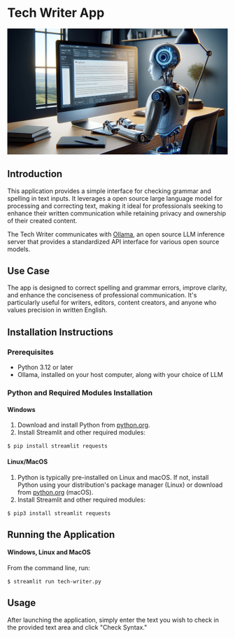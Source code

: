 # Tech Writer App

![](./images/tech-writer-header-image-dalle3.jpg "Source: Dall-E 3: Image of a AI robot, typing at a computer, presumably writing a blog post article, and wanting an application to help it write more clearly, concisely and effectively")

## Introduction
This application provides a simple interface for checking grammar and spelling in text inputs. It leverages a open source large language model for processing and correcting text, making it ideal for professionals seeking to enhance their written communication while retaining privacy and ownership of their created content.

The Tech Writer communicates with [Ollama](https://ollama.ai), an open source LLM inference server that provides a standardized API interface for various open source models.

## Use Case
The app is designed to correct spelling and grammar errors, improve clarity, and enhance the conciseness of professional communication. It's particularly useful for writers, editors, content creators, and anyone who values precision in written English.

## Installation Instructions
### Prerequisites
- Python 3.12 or later
- Ollama, installed on your host computer, along with your choice of LLM
### Python and Required Modules Installation
#### Windows
1. Download and install Python from [python.org](https://www.python.org/downloads/windows/).
2. Install Streamlit and other required modules:
```
$ pip install streamlit requests
```
#### Linux/MacOS
1. Python is typically pre-installed on Linux and macOS. If not, install Python using your distribution's package manager (Linux) or download from [python.org](https://www.python.org/downloads/macos/) (macOS).
2. Install Streamlit and other required modules:
```
$ pip3 install streamlit requests
```
## Running the Application
#### Windows, Linux and MacOS
From the command line, run:
```
$ streamlit run tech-writer.py
```
## Usage
After launching the application, simply enter the text you wish to check in the provided text area and click "Check Syntax." 
